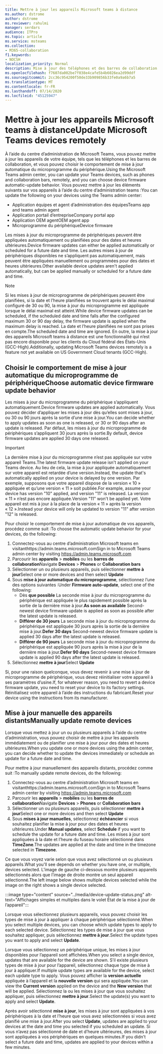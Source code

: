 ```yaml
---
title: Mettre à jour les appareils Microsoft teams à distance
ms.author: dstrome
author: dstrome
ms.reviewer: rahulmi
manager: serdars
audience: ITPro
ms.topic: article
ms.service: msteams
ms.collection:
- M365-collaboration
f1.keywords:
- NOCSH
localization_priority: Normal
description: Mise à jour des téléphones et des barres de collaboration de Microsoft teams à l’aide du centre d’administration teams
ms.openlocfilehash: f7607da002be7f038e4cafe5b4b6026ea2d99ddf
ms.sourcegitcommit: 2cc36c954200f50de33b909856b33fe0a9a6b7a5
ms.translationtype: MT
ms.contentlocale: fr-FR
ms.lasthandoff: 07/14/2020
ms.locfileid: "45125947"
---
```

# <a name="update-microsoft-teams-devices-remotely"></a><span data-ttu-id="7de7d-103">Mettre à jour les appareils Microsoft teams à distance</span><span class="sxs-lookup"><span data-stu-id="7de7d-103">Update Microsoft Teams devices remotely</span></span>

<span data-ttu-id="7de7d-104">À l’aide du centre d’administration de Microsoft Teams, vous pouvez mettre à jour les appareils de votre équipe, tels que les téléphones et les barres de collaboration, et vous pouvez choisir le comportement de mise à jour automatique du microprogramme du périphérique.</span><span class="sxs-lookup"><span data-stu-id="7de7d-104">Using the Microsoft Teams admin center, you can update your Teams devices, such as phones and collaboration bars, remotely, and you can choose device firmware automatic-update behavior.</span></span> <span data-ttu-id="7de7d-105">Vous pouvez mettre à jour les éléments suivants sur vos appareils à l’aide du centre d’administration teams :</span><span class="sxs-lookup"><span data-stu-id="7de7d-105">You can update the following on your devices using the Teams admin center:</span></span>

- <span data-ttu-id="7de7d-106">Application équipes et agent d’administration des équipes</span><span class="sxs-lookup"><span data-stu-id="7de7d-106">Teams app and teams admin agent</span></span>
- <span data-ttu-id="7de7d-107">Application portail d’entreprise</span><span class="sxs-lookup"><span data-stu-id="7de7d-107">Company portal app</span></span>
- <span data-ttu-id="7de7d-108">Application OEM agent</span><span class="sxs-lookup"><span data-stu-id="7de7d-108">OEM agent app</span></span>
- <span data-ttu-id="7de7d-109">Microprogramme du périphérique</span><span class="sxs-lookup"><span data-stu-id="7de7d-109">Device firmware</span></span>

<span data-ttu-id="7de7d-110">Les mises à jour du microprogramme de périphériques peuvent être appliquées automatiquement ou planifiées pour des dates et heures ultérieures.</span><span class="sxs-lookup"><span data-stu-id="7de7d-110">Device firmware updates can either be applied automatically or scheduled for a future date and time.</span></span> <span data-ttu-id="7de7d-111">Les autres mises à jour de périphériques disponibles ne s’appliquent pas automatiquement, mais peuvent être appliquées manuellement ou programmées pour des dates et heures ultérieures.</span><span class="sxs-lookup"><span data-stu-id="7de7d-111">Other available device updates aren't applied automatically, but can be applied manually or scheduled for a future date and time.</span></span>

> [!NOTE]
> <span data-ttu-id="7de7d-112">Si les mises à jour de microprogramme de périphériques peuvent être planifiées, si la date et l’heure planifiées se trouvent après le délai maximal configuré de 30 ou 90, la mise à jour du microprogramme est appliquée lorsque le délai maximal est atteint.</span><span class="sxs-lookup"><span data-stu-id="7de7d-112">While device firmware updates can be scheduled, if the scheduled date and time falls after the configured maximum 30 or 90 day delay, the firmware update is applied when the maximum delay is reached.</span></span> <span data-ttu-id="7de7d-113">La date et l’heure planifiées ne sont pas prises en compte.</span><span class="sxs-lookup"><span data-stu-id="7de7d-113">The scheduled date and time are ignored.</span></span> <span data-ttu-id="7de7d-114">En outre, la mise à jour des appareils Microsoft teams à distance est une fonctionnalité qui n’est pas encore disponible pour les clients du Cloud fédéral des États-Unis (GCC-High).</span><span class="sxs-lookup"><span data-stu-id="7de7d-114">Additionally, updating Microsoft Teams devices remotely is a feature not yet available on US Government Cloud tenants (GCC-High).</span></span>

## <a name="choose-automatic-device-firmware-update-behavior"></a><span data-ttu-id="7de7d-115">Choisir le comportement de mise à jour automatique du microprogramme de périphérique</span><span class="sxs-lookup"><span data-stu-id="7de7d-115">Choose automatic device firmware update behavior</span></span>

<span data-ttu-id="7de7d-116">Les mises à jour du microprogramme du périphérique s’appliquent automatiquement.</span><span class="sxs-lookup"><span data-stu-id="7de7d-116">Device firmware updates are applied automatically.</span></span> <span data-ttu-id="7de7d-117">Vous pouvez décider d’appliquer les mises à jour dès qu’elles sont mises à jour, ou 30 ou 90 jours après la sortie d’une mise à jour.</span><span class="sxs-lookup"><span data-stu-id="7de7d-117">You can decide whether to apply updates as soon as one is released, or 30 or 90 days after an update is released.</span></span> <span data-ttu-id="7de7d-118">Par défaut, les mises à jour du microprogramme de périphériques s’appliquent 30 jours après la sortie.</span><span class="sxs-lookup"><span data-stu-id="7de7d-118">By default, device firmware updates are applied 30 days one released.</span></span>

> [!IMPORTANT]
> <span data-ttu-id="7de7d-119">La dernière mise à jour du microprogramme n’est pas appliquée sur votre appareil Teams.</span><span class="sxs-lookup"><span data-stu-id="7de7d-119">The latest firmware update release isn't applied on your Teams device.</span></span> <span data-ttu-id="7de7d-120">Au lieu de cela, la mise à jour appliquée automatiquement sur votre appareil est retardée d’une version.</span><span class="sxs-lookup"><span data-stu-id="7de7d-120">Instead, the update that's automatically applied on your device is delayed by one version.</span></span> <span data-ttu-id="7de7d-121">Par exemple, supposons que votre appareil dispose de la version « 10 » appliquée et qu’une version « 11 » soit publiée.</span><span class="sxs-lookup"><span data-stu-id="7de7d-121">For example, assume your device has version "10" applied, and version "11" is released.</span></span> <span data-ttu-id="7de7d-122">La version « 11 » n’est pas encore appliquée.</span><span class="sxs-lookup"><span data-stu-id="7de7d-122">Version "11" won't be applied yet.</span></span> <span data-ttu-id="7de7d-123">Votre appareil est mis à jour à la place de la version « 11 » après la version « 12 ».</span><span class="sxs-lookup"><span data-stu-id="7de7d-123">Instead your device will only be updated to version "11" after version "12" is released.</span></span>

<span data-ttu-id="7de7d-124">Pour choisir le comportement de mise à jour automatique de vos appareils, procédez comme suit :</span><span class="sxs-lookup"><span data-stu-id="7de7d-124">To choose the automatic update behavior for your devices, do the following:</span></span>

1. <span data-ttu-id="7de7d-125">Connectez-vous au centre d’administration Microsoft teams en visitanthttps://admin.teams.microsoft.com</span><span class="sxs-lookup"><span data-stu-id="7de7d-125">Sign in to Microsoft Teams admin center by visiting https://admin.teams.microsoft.com</span></span>
2. <span data-ttu-id="7de7d-126">Parcourir les **appareils**  >  **mobiles** ou les **barres de collaboration**</span><span class="sxs-lookup"><span data-stu-id="7de7d-126">Navigate **Devices** > **Phones** or **Collaboration bars**</span></span>
3. <span data-ttu-id="7de7d-127">Sélectionner un ou plusieurs appareils, puis sélectionner **mettre à jour**</span><span class="sxs-lookup"><span data-stu-id="7de7d-127">Select one or more devices and then select **Update**</span></span>
4. <span data-ttu-id="7de7d-128">Sous **mise à jour automatique du microprogramme**, sélectionnez l’une des options suivantes :</span><span class="sxs-lookup"><span data-stu-id="7de7d-128">Under **Firmware auto-update**, select one of the following:</span></span>
    - <span data-ttu-id="7de7d-129">Dès **que possible** La seconde mise à jour du microprogramme du périphérique est appliquée le plus rapidement possible après la sortie de la dernière mise à jour.</span><span class="sxs-lookup"><span data-stu-id="7de7d-129">**As soon as available** Second-newest device firmware update is applied as soon as possible after the latest update is released.</span></span>
    - <span data-ttu-id="7de7d-130">**Différer de 30 jours** La seconde mise à jour du microprogramme du périphérique est appliquée 30 jours après la sortie de la dernière mise à jour.</span><span class="sxs-lookup"><span data-stu-id="7de7d-130">**Defer 30 days** Second-newest device firmware update is applied 30 days after the latest update is released.</span></span>
    - <span data-ttu-id="7de7d-131">**Différer de 90 jours** La seconde mise à jour du microprogramme du périphérique est appliquée 90 jours après la mise à jour de la dernière mise à jour.</span><span class="sxs-lookup"><span data-stu-id="7de7d-131">**Defer 90 days** Second-newest device firmware update is applied 90 days after the latest update is released.</span></span>
5. <span data-ttu-id="7de7d-132">Sélectionnez **mettre à jour**</span><span class="sxs-lookup"><span data-stu-id="7de7d-132">Select **Update**</span></span>

<span data-ttu-id="7de7d-133">Si, pour une raison quelconque, vous devez revenir à une mise à jour de microprogramme de périphérique, vous devez réinitialiser votre appareil à ses paramètres d’usine.</span><span class="sxs-lookup"><span data-stu-id="7de7d-133">If, for whatever reason, you need to revert a device firmware update, you need to reset your device to its factory settings.</span></span> <span data-ttu-id="7de7d-134">Réinitialisez votre appareil à l’aide des instructions du fabricant.</span><span class="sxs-lookup"><span data-stu-id="7de7d-134">Reset your device using the instructions from its manufacturer.</span></span>  

## <a name="manually-update-remote-devices"></a><span data-ttu-id="7de7d-135">Mise à jour manuelle des appareils distants</span><span class="sxs-lookup"><span data-stu-id="7de7d-135">Manually update remote devices</span></span>

<span data-ttu-id="7de7d-136">Lorsque vous mettez à jour un ou plusieurs appareils à l’aide du centre d’administration, vous pouvez choisir de mettre à jour les appareils immédiatement ou de planifier une mise à jour pour des dates et heures ultérieures.</span><span class="sxs-lookup"><span data-stu-id="7de7d-136">When you update one or more devices using the admin center, you can decide whether to update the devices immediately or schedule an update for a future date and time.</span></span>

<span data-ttu-id="7de7d-137">Pour mettre à jour manuellement des appareils distants, procédez comme suit :</span><span class="sxs-lookup"><span data-stu-id="7de7d-137">To manually update remote devices, do the following:</span></span>

1. <span data-ttu-id="7de7d-138">Connectez-vous au centre d’administration Microsoft teams en visitanthttps://admin.teams.microsoft.com</span><span class="sxs-lookup"><span data-stu-id="7de7d-138">Sign in to Microsoft Teams admin center by visiting https://admin.teams.microsoft.com</span></span>
2. <span data-ttu-id="7de7d-139">Parcourir les **appareils**  >  **mobiles** ou les **barres de collaboration**</span><span class="sxs-lookup"><span data-stu-id="7de7d-139">Navigate  **Devices** > **Phones** or **Collaboration bars**</span></span>
3. <span data-ttu-id="7de7d-140">Sélectionner un ou plusieurs appareils, puis sélectionner **mettre à jour**</span><span class="sxs-lookup"><span data-stu-id="7de7d-140">Select one or more devices and then select **Update**</span></span>
4. <span data-ttu-id="7de7d-141">Sous **mises à jour manuelles**, sélectionnez **échéancier** si vous souhaitez planifier la mise à jour pour des dates et heures ultérieures.</span><span class="sxs-lookup"><span data-stu-id="7de7d-141">Under **Manual updates**, select **Schedule** if you want to schedule the update for a future date and time.</span></span> <span data-ttu-id="7de7d-142">Les mises à jour sont appliquées à la date et l’heure du fuseau horaire sélectionné dans **TimeZone**.</span><span class="sxs-lookup"><span data-stu-id="7de7d-142">The updates are applied at the date and time in the timezone selected in **Timezone**.</span></span>

<span data-ttu-id="7de7d-143">Ce que vous voyez varie selon que vous avez sélectionné un ou plusieurs appareils.</span><span class="sxs-lookup"><span data-stu-id="7de7d-143">What you'll see depends on whether you have one, or multiple, devices selected.</span></span> <span data-ttu-id="7de7d-144">L’image de gauche ci-dessous montre plusieurs appareils sélectionnés alors que l’image de droite montre un seul appareil sélectionné.</span><span class="sxs-lookup"><span data-stu-id="7de7d-144">The left image below shows multiple devices selected while the image on the right shows a single device selected.</span></span>

:::image type="content" source="../media/device-update-status.png" alt-text="Affichages simples et multiples dans le volet État de la mise à jour de l’appareil":::

<span data-ttu-id="7de7d-146">Lorsque vous sélectionnez plusieurs appareils, vous pouvez choisir les types de mise à jour à appliquer à chaque périphérique sélectionné.</span><span class="sxs-lookup"><span data-stu-id="7de7d-146">When you select multiple devices, you can choose which update types to apply to each selected device.</span></span> <span data-ttu-id="7de7d-147">Sélectionnez les types de mise à jour que vous souhaitez appliquer, puis sélectionnez **mettre à jour**.</span><span class="sxs-lookup"><span data-stu-id="7de7d-147">Select the update types you want to apply and select **Update**.</span></span>

<span data-ttu-id="7de7d-148">Lorsque vous sélectionnez un périphérique unique, les mises à jour disponibles pour l’appareil sont affichées.</span><span class="sxs-lookup"><span data-stu-id="7de7d-148">When you select a single device, updates that are available for the device are shown.</span></span> <span data-ttu-id="7de7d-149">S’il existe plusieurs types de mise à jour pour l’appareil, sélectionnez chaque type de mise à jour à appliquer.</span><span class="sxs-lookup"><span data-stu-id="7de7d-149">If multiple update types are available for the device, select each update type to apply.</span></span> <span data-ttu-id="7de7d-150">Vous pouvez afficher la **version actuelle** appliquée à l’appareil et la **nouvelle version** qui sera appliquée.</span><span class="sxs-lookup"><span data-stu-id="7de7d-150">You can view the **Current version** applied on the device and the **New version** that will be applied.</span></span> <span data-ttu-id="7de7d-151">Sélectionnez la ou les mises à jour que vous souhaitez appliquer, puis sélectionnez **mettre à jour**.</span><span class="sxs-lookup"><span data-stu-id="7de7d-151">Select the update(s) you want to apply and select **Update**.</span></span>

<span data-ttu-id="7de7d-152">Après avoir sélectionné **mise à jour**, les mises à jour sont appliquées à vos périphériques à la date et l’heure que vous avez sélectionnées si vous avez planifié une mise à jour.</span><span class="sxs-lookup"><span data-stu-id="7de7d-152">After you select **Update**, updates are applied to your devices at the date and time you selected if you scheduled an update.</span></span> <span data-ttu-id="7de7d-153">Si vous n’avez pas sélectionné de date et d’heure ultérieures, des mises à jour sont appliquées à vos périphériques en quelques minutes.</span><span class="sxs-lookup"><span data-stu-id="7de7d-153">If you didn't select a future date and time, updates are applied to your devices within a few minutes.</span></span>
